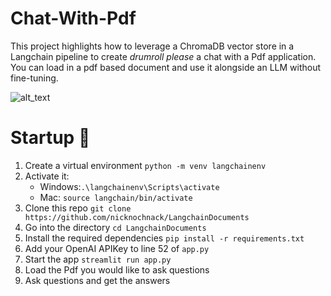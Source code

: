 # Chat-With-Pdf
This project highlights how to leverage a ChromaDB vector store in a Langchain pipeline to create *drumroll please* a chat with a Pdf application. You can load in a pdf based document and use it alongside an LLM without fine-tuning. 

![alt_text]()

# Startup 🚀
1. Create a virtual environment `python -m venv langchainenv`
2. Activate it: 
   - Windows:`.\langchainenv\Scripts\activate`
   - Mac: `source langchain/bin/activate`
3. Clone this repo `git clone https://github.com/nicknochnack/LangchainDocuments`
4. Go into the directory `cd LangchainDocuments`
5. Install the required dependencies `pip install -r requirements.txt`
6. Add your OpenAI APIKey to line 52 of `app.py`
7. Start the app `streamlit run app.py`
8. Load the Pdf you would like to ask questions
9. Ask questions and get the answers

   




